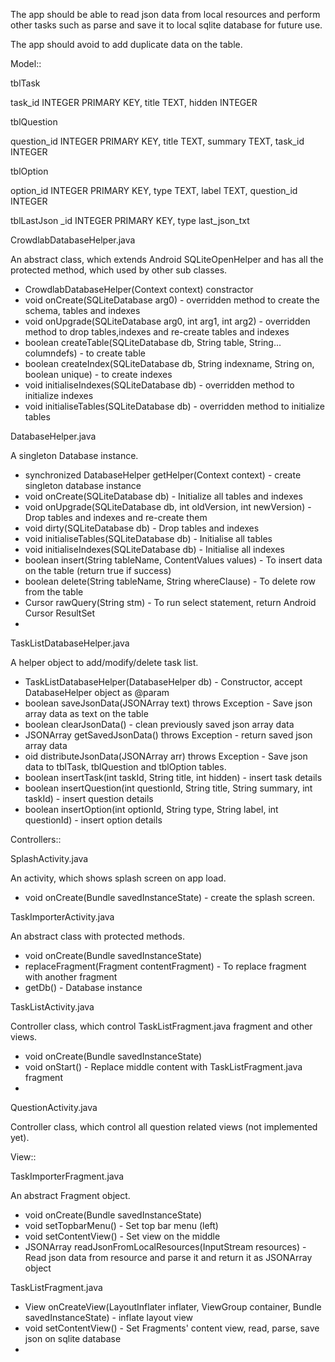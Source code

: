 The app should be able to read json data from local resources and perform
other tasks such as parse and save it to local sqlite database for future use.

The app should avoid to add duplicate data on the table.

Model::

tblTask


task_id INTEGER PRIMARY KEY,
title TEXT,
hidden INTEGER


tblQuestion


question_id INTEGER PRIMARY KEY,
title TEXT,
summary TEXT,
task_id INTEGER


tblOption

option_id INTEGER PRIMARY KEY,
type TEXT,
label TEXT,
question_id INTEGER

tblLastJson
_id INTEGER PRIMARY KEY,
type last_json_txt


CrowdlabDatabaseHelper.java

An abstract class, which extends Android SQLiteOpenHelper and has all the protected method, which used by other sub classes.

- CrowdlabDatabaseHelper(Context context) constractor
- void onCreate(SQLiteDatabase arg0) - overridden method to create the schema, tables and indexes
- void onUpgrade(SQLiteDatabase arg0, int arg1, int arg2) - overridden method to drop tables,indexes and re-create tables and indexes
- boolean createTable(SQLiteDatabase db, String table, String... columndefs) - to create table
- boolean createIndex(SQLiteDatabase db, String indexname, String on, boolean unique) - to create indexes
- void initialiseIndexes(SQLiteDatabase db) - overridden method to initialize indexes
- void initialiseTables(SQLiteDatabase db) - overridden method to initialize tables


DatabaseHelper.java

A singleton Database instance.
- synchronized DatabaseHelper getHelper(Context context) - create singleton database instance
- void onCreate(SQLiteDatabase db) - Initialize all tables and indexes
- void onUpgrade(SQLiteDatabase db, int oldVersion, int newVersion) - Drop tables and indexes and re-create them
- void dirty(SQLiteDatabase db) - Drop tables and indexes
- void initialiseTables(SQLiteDatabase db) - Initialise all tables
- void initialiseIndexes(SQLiteDatabase db) - Initialise all indexes
- boolean insert(String tableName, ContentValues values) - To insert data on the table (return true if success)
- boolean delete(String tableName, String whereClause) - To delete row from the table
- Cursor rawQuery(String stm) - To run select statement, return Android Cursor ResultSet
- 

TaskListDatabaseHelper.java

A helper object to add/modify/delete task list.

- TaskListDatabaseHelper(DatabaseHelper db) - Constructor, accept DatabaseHelper object as @param
- boolean saveJsonData(JSONArray text) throws Exception - Save json array data as text on the table
- boolean clearJsonData() - clean previously saved json array data
- JSONArray getSavedJsonData() throws Exception - return saved json array data
- oid distributeJsonData(JSONArray arr) throws Exception - Save json data to tblTask, tblQuestion and tblOption tables.
- boolean insertTask(int taskId, String title, int hidden) - insert task details
- boolean insertQuestion(int questionId, String title, String summary, int taskId) - insert question details
- boolean insertOption(int optionId, String type, String label, int questionId) - insert option details

Controllers::

SplashActivity.java

An activity, which shows splash screen on app load.

- void onCreate(Bundle savedInstanceState) - create the splash screen.


TaskImporterActivity.java

An abstract class with protected methods.

- void onCreate(Bundle savedInstanceState)
- replaceFragment(Fragment contentFragment) - To replace fragment with another fragment
- getDb() - Database instance


TaskListActivity.java

Controller class, which control TaskListFragment.java fragment and other views.

- void onCreate(Bundle savedInstanceState)
- void onStart() - Replace middle content with TaskListFragment.java fragment
- 

QuestionActivity.java

Controller class, which control all question related views (not implemented yet).

View::

TaskImporterFragment.java

An abstract Fragment object.

- void onCreate(Bundle savedInstanceState)
- void setTopbarMenu() - Set top bar menu (left)
- void setContentView() - Set view on the middle
- JSONArray readJsonFromLocalResources(InputStream resources) - Read json data from resource and parse it and return it as JSONArray object


TaskListFragment.java

- View onCreateView(LayoutInflater inflater, ViewGroup container, Bundle savedInstanceState) - inflate layout view
- void setContentView() - Set Fragments' content view, read, parse, save json on sqlite database
- 




